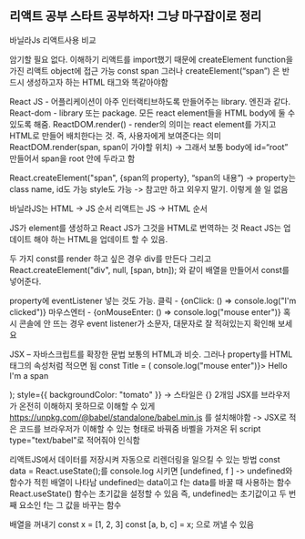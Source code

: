 리액트 공부 스타트 공부하자!
그냥 마구잡이로 정리
-----
바닐라Js 리액트사용 비교

암기할 필요 없다. 이해하기
리액트를 import했기 때문에 createElement function을 가진 리액트 object에 접근 가능
const span 그러나 createElement(“span”) 은 반드시 생성하고자 하는 HTML 태그와 똑같아야함

React JS - 어플리케이션이 아주 인터랙티브하도록 만들어주는 library. 엔진과 같다.
React-dom - library 또는 package. 모든 react element들을 HTML body에 둘 수 있도록 해줌.
ReactDOM.render() - render의 의미는 react element를 가지고 HTML로 만들어 배치한다는 것. 즉, 사용자에게 보여준다는 의미
ReactDOM.render(span, span이 가야할 위치)
-> 그래서 보통 body에 id=“root” 만들어서 span을 root 안에 두라고 함

React.createElement("span", {span의 property}, “span의 내용”)
-> property는 class name, id도 가능 style도 가능
-> 참고만 하고 외우지 말기. 이렇게 쓸 일 없음

바닐라JS는 HTML -> JS 순서
리액트는 JS -> HTML 순서

JS가 element를 생성하고 React JS가 그것을 HTML로 번역하는 것
React JS는 업데이트 해야 하는 HTML을 업데이트 할 수 있음.

두 가지 const를 render 하고 싶은 경우 div를 만든다
그리고 React.createElement("div", null, [span, btn]); 와 같이 배열을 만들어서 const를 넣어준다.

property에 eventListener 넣는 것도 가능.
클릭 - {onClick: () => console.log("I'm clicked")}
마우스엔터 - {onMouseEnter: () => console.log("mouse enter")}
혹시 콘솔에 안 뜨는 경우 event listener가 소문자, 대문자로 잘 적혀있는지 확인해 보세요

JSX – 자바스크립트를 확장한 문법
보통의 HTML과 비슷. 그러나 property를 HTML 태그의 속성처럼 적으면 됨
const Title = (
console.log("mouse enter")}>
Hello I'm a span

);
style={{ backgroundColor: "tomato" }} -> 스타일은 {} 2개임
JSX를 브라우저가 온전히 이해하지 못하므로 이해할 수 있게
https://unpkg.com/@babel/standalone/babel.min.js 를 설치해야함
-> JSX로 적은 코드를 브라우저가 이해할 수 있는 형태로 바꿔줌
바벨을 가져온 뒤 script type="text/babel"로 적어줘야 인식함

리액트JS에서 데이터를 저장시켜 자동으로 리렌더링을 일으킬 수 있는 방법
const data = React.useState();를 console.log 시키면
[undefined, f ] -> undefined와 함수가 적힌 배열이 나타남
undefined는 data이고 f는 data를 바꿀 때 사용하는 함수
React.useState() 함수는 초기값을 설정할 수 있음
즉, undefined는 초기값이고 두 번째 요소인 f는 그 값을 바꾸는 함수

배열을 꺼내기
const x = [1, 2, 3]
const [a, b, c] = x;
으로 꺼낼 수 있음
